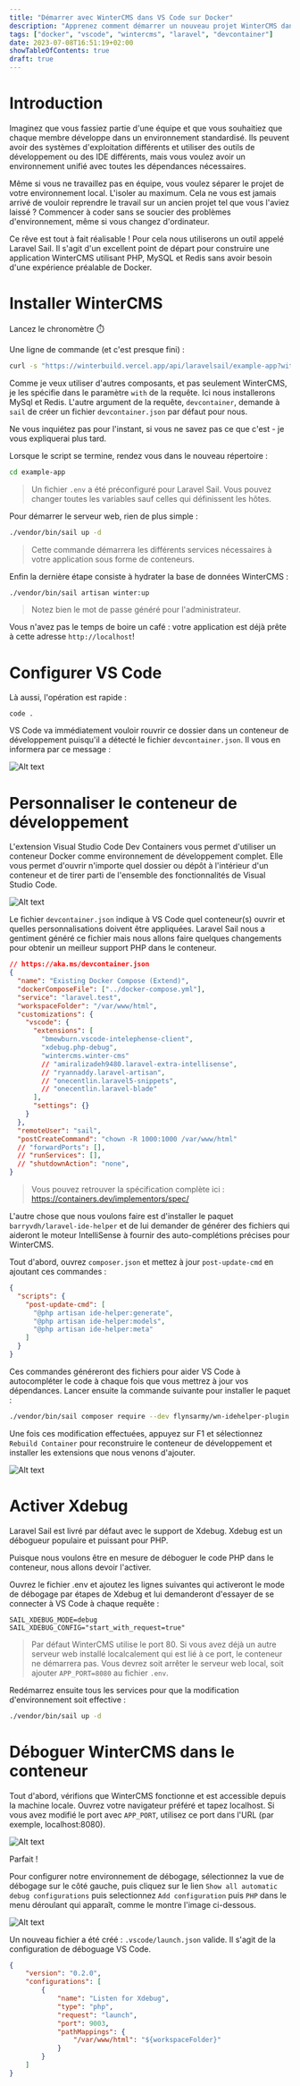 ```yaml
---
title: "Démarrer avec WinterCMS dans VS Code sur Docker"
description: "Apprenez comment démarrer un nouveau projet WinterCMS dans l'éditeur VS Code sur un environement conteneurisé"
tags: ["docker", "vscode", "wintercms", "laravel", "devcontainer"]
date: 2023-07-08T16:51:19+02:00
showTableOfContents: true
draft: true
---
```


# Introduction

Imaginez que vous fassiez partie d'une équipe et que vous souhaitiez que chaque membre développe dans un environnement standardisé. Ils peuvent avoir des systèmes d'exploitation différents et utiliser des outils de développement ou des IDE différents, mais vous voulez avoir un environnement unifié avec toutes les dépendances nécessaires.

Même si vous ne travaillez pas en équipe, vous voulez séparer le projet de votre environnement local. L'isoler au maximum. Cela ne vous est jamais arrivé de vouloir reprendre le travail sur un ancien projet tel que vous l'aviez laissé ? Commencer à coder sans se soucier des problèmes d'environnement, même si vous changez d'ordinateur.

Ce rêve est tout à fait réalisable ! Pour cela nous utiliserons un outil appelé Laravel Sail. Il s'agit d'un excellent point de départ pour construire une application WinterCMS utilisant PHP, MySQL et Redis sans avoir besoin d'une expérience préalable de Docker.

# Installer WinterCMS

Lancez le chronomètre ⏱️

Une ligne de commande (et c'est presque fini) :

```bash
curl -s "https://winterbuild.vercel.app/api/laravelsail/example-app?with=mysql,redis&devcontainer" | bash
```

Comme je veux utiliser d'autres composants, et pas seulement WinterCMS, je les spécifie dans le paramètre `with` de la requête. Ici nous installerons MySql et Redis. L'autre argument de la requête, `devcontainer`, demande à `sail` de créer un fichier `devcontainer.json` par défaut pour nous.

Ne vous inquiétez pas pour l'instant, si vous ne savez pas ce que c'est - je vous expliquerai plus tard.

Lorsque le script se termine, rendez vous dans le nouveau répertoire :

```bash
cd example-app
```

> Un fichier `.env` a été préconfiguré pour Laravel Sail. Vous pouvez changer toutes les variables sauf celles qui définissent les hôtes.

Pour démarrer le serveur web, rien de plus simple :

```bash
./vendor/bin/sail up -d
```

> Cette commande démarrera les différents services nécessaires à votre application sous forme de conteneurs.

Enfin la dernière étape consiste à hydrater la base de données WinterCMS :

```bash
./vendor/bin/sail artisan winter:up
```

> Notez bien le mot de passe généré pour l'administrateur.

Vous n'avez pas le temps de boire un café : votre application est déjà prête à cette adresse `http://localhost`!

# Configurer VS Code

Là aussi, l'opération est rapide :

```
code .
```

VS Code va immédiatement vouloir rouvrir ce dossier dans un conteneur de développement puisqu'il a détecté le fichier `devcontainer.json`. Il vous en informera par ce message :

![Alt text](vscode-open.png)

# Personnaliser le conteneur de développement

L'extension Visual Studio Code Dev Containers vous permet d'utiliser un conteneur Docker comme environnement de développement complet. Elle vous permet d'ouvrir n'importe quel dossier ou dépôt à l'intérieur d'un conteneur et de tirer parti de l'ensemble des fonctionnalités de Visual Studio Code.

![Alt text](vscode-architecture.png)

Le fichier `devcontainer.json` indique à VS Code quel conteneur(s) ouvrir et quelles personnalisations doivent être appliquées. Laravel Sail nous a gentiment généré ce fichier mais nous allons faire quelques changements pour obtenir un meilleur support PHP dans le conteneur.

```json
// https://aka.ms/devcontainer.json
{
  "name": "Existing Docker Compose (Extend)",
  "dockerComposeFile": ["../docker-compose.yml"],
  "service": "laravel.test",
  "workspaceFolder": "/var/www/html",
  "customizations": {
    "vscode": {
      "extensions": [
        "bmewburn.vscode-intelephense-client",
        "xdebug.php-debug",
        "wintercms.winter-cms"
        // "amiralizadeh9480.laravel-extra-intellisense",
        // "ryannaddy.laravel-artisan",
        // "onecentlin.laravel5-snippets",
        // "onecentlin.laravel-blade"
      ],
      "settings": {}
    }
  },
  "remoteUser": "sail",
  "postCreateCommand": "chown -R 1000:1000 /var/www/html"
  // "forwardPorts": [],
  // "runServices": [],
  // "shutdownAction": "none",
}
```

> Vous pouvez retrouver la spécification complète ici : https://containers.dev/implementors/spec/

L'autre chose que nous voulons faire est d'installer le paquet `barryvdh/laravel-ide-helper` et de lui demander de générer des fichiers qui aideront le moteur IntelliSense à fournir des auto-complétions précises pour WinterCMS.

Tout d'abord, ouvrez `composer.json` et mettez à jour `post-update-cmd` en ajoutant ces commandes :

```json
{
  "scripts": {
    "post-update-cmd": [
      "@php artisan ide-helper:generate",
      "@php artisan ide-helper:models",
      "@php artisan ide-helper:meta"
    ]
  }
}
```

Ces commandes généreront des fichiers pour aider VS Code à autocompléter le code à chaque fois que vous mettrez à jour vos dépendances. Lancer ensuite la commande suivante pour installer le paquet :
```bash
./vendor/bin/sail composer require --dev flynsarmy/wn-idehelper-plugin "dev-master"
```

Une fois ces modification effectuées, appuyez sur F1 et sélectionnez `Rebuild Container` pour reconstruire le conteneur de développement et installer les extensions que nous venons d'ajouter.

![Alt text](vscode-rebuild.png)

# Activer Xdebug

Laravel Sail est livré par défaut avec le support de Xdebug. Xdebug est un débogueur populaire et puissant pour PHP.

Puisque nous voulons être en mesure de déboguer le code PHP dans le conteneur, nous allons devoir l'activer.

Ouvrez le fichier .env et ajoutez les lignes suivantes qui activeront le mode de débogage par étapes de Xdebug et lui demanderont d'essayer de se connecter à VS Code à chaque requête :

```env
SAIL_XDEBUG_MODE=debug
SAIL_XDEBUG_CONFIG="start_with_request=true"
```

> Par défaut WinterCMS utilise le port 80. Si vous avez déjà un autre serveur web installé localcalement qui est lié à ce port, le conteneur ne démarrera pas. Vous devrez soit arrêter le serveur web local, soit ajouter `APP_PORT=8080` au fichier `.env`.

Redémarrez ensuite tous les services pour que la modification d'environnement soit effective :

```bash
./vendor/bin/sail up -d
```

# Déboguer WinterCMS dans le conteneur

Tout d'abord, vérifions que WinterCMS fonctionne et est accessible depuis la machine locale. Ouvrez votre navigateur préféré et tapez localhost. Si vous avez modifié le port avec `APP_PORT`, utilisez ce port dans l'URL (par exemple, localhost:8080).

![Alt text](wintercms.png)

Parfait !

Pour configurer notre environnement de débogage, sélectionnez la vue de débogage sur le côté gauche, puis cliquez sur le lien `Show all automatic debug configurations` puis selectionnez `Add configuration` puis `PHP` dans le menu déroulant qui apparaît, comme le montre l'image ci-dessous.

![Alt text](vscode-debug.png)

Un nouveau fichier a été créé : `.vscode/launch.json` valide. Il s'agit de la configuration de déboguage VS Code.
```json
{
    "version": "0.2.0",
    "configurations": [
        {
            "name": "Listen for Xdebug",
            "type": "php",
            "request": "launch",
            "port": 9003,
            "pathMappings": {
                "/var/www/html": "${workspaceFolder}"
            }
        }
    ]
}
```